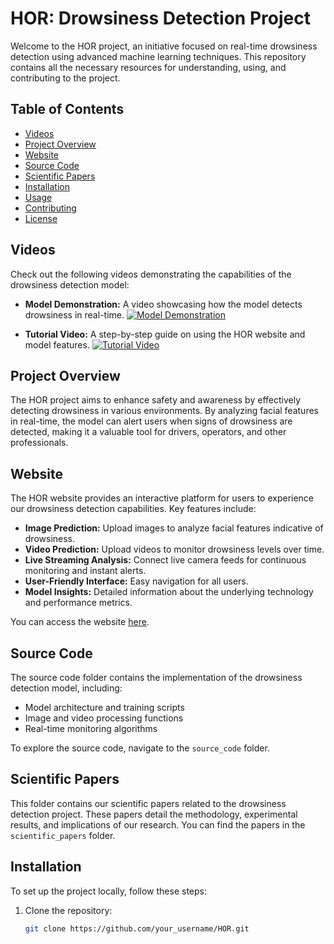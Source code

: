 # HOR: Drowsiness Detection Project

Welcome to the HOR project, an initiative focused on real-time drowsiness detection using advanced machine learning techniques. This repository contains all the necessary resources for understanding, using, and contributing to the project.

## Table of Contents

- [Videos](#videos)
- [Project Overview](#project-overview)
- [Website](#website)
- [Source Code](#source-code)
- [Scientific Papers](#scientific-papers)
- [Installation](#installation)
- [Usage](#usage)
- [Contributing](#contributing)
- [License](#license)

## Videos

Check out the following videos demonstrating the capabilities of the drowsiness detection model:

- **Model Demonstration:** A video showcasing how the model detects drowsiness in real-time.
  [![Model Demonstration](https://img.youtube.com/vi/E-cnls_1q7U/0.jpg)](https://youtu.be/E-cnls_1q7U)

- **Tutorial Video:** A step-by-step guide on using the HOR website and model features.
  [![Tutorial Video](https://img.youtube.com/vi/ce0sdXH-I6E/1.jpg)](https://youtu.be/ce0sdXH-I6E)




## Project Overview

The HOR project aims to enhance safety and awareness by effectively detecting drowsiness in various environments. By analyzing facial features in real-time, the model can alert users when signs of drowsiness are detected, making it a valuable tool for drivers, operators, and other professionals.

## Website

The HOR website provides an interactive platform for users to experience our drowsiness detection capabilities. Key features include:

- **Image Prediction:** Upload images to analyze facial features indicative of drowsiness.
- **Video Prediction:** Upload videos to monitor drowsiness levels over time.
- **Live Streaming Analysis:** Connect live camera feeds for continuous monitoring and instant alerts.
- **User-Friendly Interface:** Easy navigation for all users.
- **Model Insights:** Detailed information about the underlying technology and performance metrics.

You can access the website [here](link).

## Source Code

The source code folder contains the implementation of the drowsiness detection model, including:

- Model architecture and training scripts
- Image and video processing functions
- Real-time monitoring algorithms

To explore the source code, navigate to the `source_code` folder.

## Scientific Papers

This folder contains our scientific papers related to the drowsiness detection project. These papers detail the methodology, experimental results, and implications of our research. You can find the papers in the `scientific_papers` folder.

## Installation

To set up the project locally, follow these steps:

1. Clone the repository:
   ```bash
   git clone https://github.com/your_username/HOR.git

